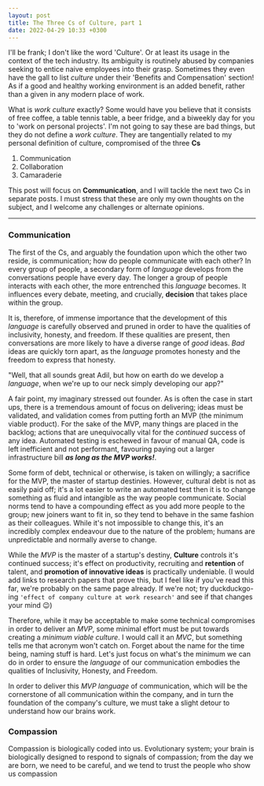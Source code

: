 ```yaml
---
layout: post
title: The Three Cs of Culture, part 1
date: 2022-04-29 10:33 +0300
---
```

I'll be frank; I don't like the word 'Culture'. Or at least its usage in the context of the tech industry. Its ambiguity is routinely abused by companies seeking to entice naive employees into their grasp. Sometimes they even have the gall to list *culture* under their 'Benefits and Compensation' section! As if a good and healthy working environment is an added benefit, rather than a given in any modern place of work.

What is *work culture* exactly? Some would have you believe that it consists of free coffee, a table tennis table, a beer fridge, and a biweekly day for you to 'work on personal projects'. I'm not going to say these are bad things, but they do not define a *work culture*. They are tangentially related to my personal definition of culture, compromised of the three **Cs**

1. Communication
2. Collaboration
3. Camaraderie

This post will focus on **Communication**, and I will tackle the next two Cs in separate posts. I must stress that these are only my own thoughts on the subject, and I welcome any challenges or alternate opinions.

--- 
### Communication

The first of the Cs, and arguably the foundation upon which the other two reside, is communication; how do people communicate with each other? In every group of people, a secondary form of *language* develops from the conversations people have every day. The longer a group of people interacts with each other, the more entrenched this *language* becomes. It influences every debate, meeting, and crucially, **decision** that takes place within the group.

[//]: # (Expand on languages; give examples)
[//]: # (Talk about affect on processes, e.g onboarding, etc)


It is, therefore, of immense importance that the development of this *language* is carefully observed and pruned in order to have the qualities of inclusivity, honesty, and freedom. If these qualities are present, then conversations are more likely to have a diverse range of *good* ideas. *Bad* ideas are quickly torn apart, as the *language* promotes honesty and the freedom to express that honesty.

"Well, that all sounds great Adil, but how on earth do we develop a *language*, when we're up to our neck simply developing our app?"

A fair point, my imaginary stressed out founder. As is often the case in start ups, there is a tremendous amount of focus on delivering; ideas must be validated, and validation comes from putting forth an MVP (the minimum viable product). For the sake of the MVP, many things are placed in the backlog; actions that are unequivocally vital for the *continued* success of any idea. Automated testing is eschewed in favour of manual QA, code is left inefficient and not performant, favouring paying out a larger infrastructure bill ***as long as the MVP works!***.

Some form of debt, technical or otherwise, is taken on willingly; a sacrifice for the MVP, the master of startup destinies. However, cultural debt is not as easily paid off; it's a lot easier to write an automated test then it is to change something as fluid and intangible as the way people communicate. Social norms tend to have a compounding effect as you add more people to the group; new joiners want to fit in, so they tend to behave in the same fashion as their colleagues. While it's not impossible to change this, it's an incredibly complex endeavour due to the nature of the problem; humans are unpredictable and normally averse to change.

While the *MVP* is the master of a startup's destiny, **Culture** controls it's continued success; it's effect on productivity, recruiting and **retention** of talent, and **promotion of innovative ideas** is practically undeniable. (I would add links to research papers that prove this, but I feel like if you've read this far, we're probably on the same page already. If we're not; try duckduckgo-ing `'effect of company culture at work research'` and see if that changes your mind 😉)

[//]: # (give examples https://scholarworks.waldenu.edu/cgi/viewcontent.cgi?article=3612&context=dissertations)
[//]: # (give examples https://scholarworks.waldenu.edu/cgi/viewcontent.cgi?article=3612&context=dissertations)

Therefore, while it may be acceptable to make some technical compromises in order to deliver an *MVP*, some minimal effort must be put towards creating a *minimum viable culture*. I would call it an *MVC*, but something tells me that acronym won't catch on. Forget about the name for the time being, naming stuff is hard. Let's just focus on what's the minimum we can do in order to ensure the *language* of our communication embodies the qualities of Inclusivity, Honesty, and Freedom.

In order to deliver this *MVP language* of communication, which will be the cornerstone of all communication within the company, and in turn the foundation of the company's culture, we must take a slight detour to understand how our brains work. 

### Compassion

Compassion is biologically coded into us. Evolutionary system; your brain is biologically designed to respond to signals of compassion; from the day we are born, we need to be careful, and we tend to trust the people who show us compassion
